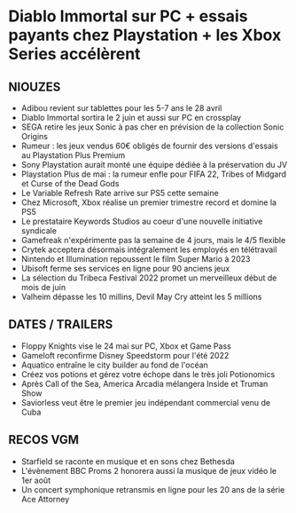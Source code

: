 # Diablo Immortal sur PC + essais payants chez Playstation + les Xbox Series accélèrent

## NIOUZES

- Adibou revient sur tablettes pour les 5-7 ans le 28 avril
- Diablo Immortal sortira le 2 juin et aussi sur PC en crossplay
- SEGA retire les jeux Sonic à pas cher en prévision de la collection Sonic Origins
- Rumeur : les jeux vendus 60€ obligés de fournir des versions d'essais au Playstation Plus Premium
- Sony Playstation aurait monté une équipe dédiée à la préservation du JV
- Playstation Plus de mai : la rumeur enfle pour FIFA 22, Tribes of Midgard et Curse of the Dead Gods
- Le Variable Refresh Rate arrive sur PS5 cette semaine
- Chez Microsoft, Xbox réalise un premier trimestre record et domine la PS5
- Le prestataire Keywords Studios au coeur d'une nouvelle initiative syndicale
- Gamefreak n'expérimente pas la semaine de 4 jours, mais le 4/5 flexible
- Crytek acceptera désormais intégralement les employés en télétravail
- Nintendo et Illumination repoussent le film Super Mario à 2023
- Ubisoft ferme ses services en ligne pour 90 anciens jeux 
- La sélection du Tribeca Festival 2022 promet un merveilleux début de mois de juin
- Valheim dépasse les 10 millins, Devil May Cry atteint les 5 millions

## DATES / TRAILERS

- Floppy Knights vise le 24 mai sur PC, Xbox et Game Pass
- Gameloft reconfirme Disney Speedstorm pour l'été 2022
- Aquatico entraîne le city builder au fond de l'océan
- Créez vos potions et gérez votre échope dans le très joli Potionomics
- Après Call of the Sea, America Arcadia mélangera Inside et Truman Show
- Saviorless veut être le premier jeu indépendant commercial venu de Cuba

## RECOS VGM

- Starfield se raconte en musique et en sons chez Bethesda
- L'évènement BBC Proms 2 honorera aussi la musique de jeux vidéo le 1er août
- Un concert symphonique retransmis en ligne pour les 20 ans de la série Ace Attorney
